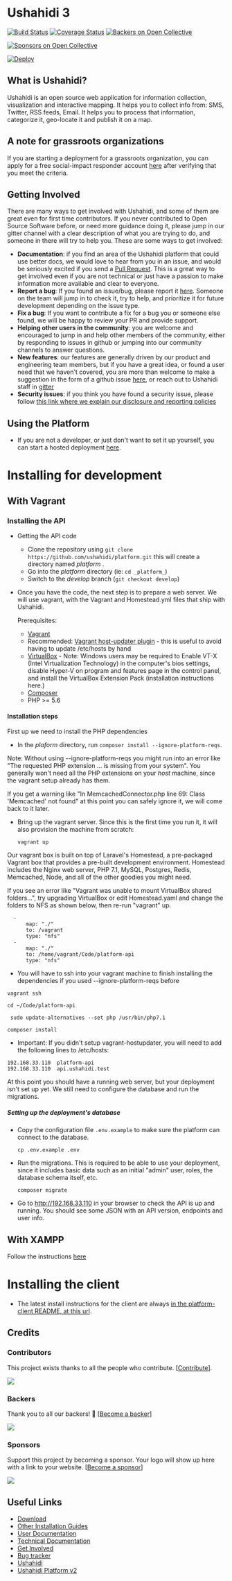 [download]: https://github.com/ushahidi/platform-release/releases
[install-development]: https://github.com/ushahidi/platform/blob/develop/README.md#Installing-for-development-vagrant
[other-install-guides]: docs/setup_alternatives
[docs]: https://www.ushahidi.com/support
[tech-docs]: ./docs/README.md
[getin]: https://www.ushahidi.com/support/get-involved
[issues]: https://github.com/ushahidi/platform/issues
[ush2]: https://github.com/ushahidi/Ushahidi_Web
[ushahidi]: http://ushahidi.com
[gitter]: https://gitter.im/ushahidi/Community

Ushahidi 3
============

[![Build Status](https://travis-ci.org/ushahidi/platform.png)](https://travis-ci.org/ushahidi/platform)
[![Coverage Status](https://coveralls.io/repos/github/ushahidi/platform/badge.svg)](https://coveralls.io/github/ushahidi/platform)
[![Backers on Open Collective](https://opencollective.com/platform/backers/badge.svg)](#backers)

 [![Sponsors on Open Collective](https://opencollective.com/platform/sponsors/badge.svg)](#sponsors) 


[![Deploy](https://www.herokucdn.com/deploy/button.png)](https://heroku.com/deploy)

## What is Ushahidi?

Ushahidi is an open source web application for information collection, visualization and interactive mapping. It helps you to collect info from: SMS, Twitter, RSS feeds, Email. It helps you to process that information, categorize it, geo-locate it and publish it on a map.

## A note for grassroots organizations
If you are starting a deployment for a grassroots organization, you can apply for a free social-impact responder account [here](https://www.ushahidi.com/pricing/apply-for-free) after verifying that you meet the criteria.


## Getting Involved
There are many ways to get involved with Ushahidi, and some of them are great even for first time contributors. If you never contributed to Open Source Software before, or need more guidance doing it, please jump in our gitter channel with a clear description of what you are trying to do, and someone in there will try to help you.
These are some ways to get involved:

- **Documentation**: if you find an area of the Ushahidi platform that could use better docs, we would love to hear from you in an issue, and would be seriously excited if you send a [Pull Request](https://github.com/ushahidi/platform/compare). This is a great way to get involved even if you are not technical or just have a passion to make information more available and clear to everyone.
- **Report a bug**: If you found an issue/bug, please report it [here](https://github.com/ushahidi/platform/issues). Someone on the team will jump in to check it, try to help, and prioritize it for future development depending on the issue type.
- **Fix a bug**: If you want to contribute a fix for a bug you or someone else found, we will be happy to review your PR and provide support.
- **Helping other users in the community**: you are welcome and encouraged to jump in and help other members of the community, either by responding to issues in github or jumping into our community channels to answer questions. 
- **New features**: our features are generally driven by our product and engineering team members, but if you have a great idea, or found a user need that we haven't covered, you are more than welcome to make a suggestion in the form of a github issue [here](https://github.com/ushahidi/platform/issues), or reach out to Ushahidi staff in [gitter](https://gitter.im/ushahidi/Community)
- **Security issues**: if you think you have found a security issue, please follow 
[this link where we explain our disclosure and reporting policies](https://www.ushahidi.com/security)

## Using the Platform

- If you are not a developer, or just don't want to set it up yourself, you can start a hosted deployment [here](https://www.ushahidi.com/).



# Installing for development
## With Vagrant
### Installing the API

- Getting the API code
    - Clone the repository using `git clone https://github.com/ushahidi/platform.git` this will create a directory named _platform_ .
    - Go into the _platform_ directory (ie: `cd _platform_`)
    - Switch to the _develop_ branch (`git checkout develop`) 

- Once you have the code, the next step is to prepare a web server. We will use vagrant, with the Vagrant and Homestead.yml files that ship with Ushahidi.

    Prerequisites: 
    - [Vagrant](https://www.vagrantup.com/downloads.html)
    - Recommended: [Vagrant host-updater plugin](https://github.com/cogitatio/vagrant-hostsupdater) - this is useful to avoid having to update /etc/hosts by hand
    - [VirtualBox](https://www.virtualbox.org/wiki/Downloads) - Note: Windows users may be required to Enable VT-X (Intel Virtualization Technology) in the computer's bios settings, disable Hyper-V on program and features page in the control panel, and install the VirtualBox Extension Pack (installation instructions here.)
    - [Composer](https://getcomposer.org/doc/00-intro.md#system-requirements)
    - PHP >= 5.6

#### Installation steps
First up we need to install the PHP dependencies

- In the _plaform_ directory, run  `composer install --ignore-platform-reqs`. 

Note: Without using --ignore-platform-reqs you might run into an error like "The requested PHP extension ... is missing from your system". You generally won't need all the PHP extensions on your _host_ machine, since the vagrant setup already has them.

If you get a warning like "In MemcachedConnector.php line 69:  Class 'Memcached' not found" at this point you can safely ignore it, we will come back to it later.


- Bring up the vagrant server. Since this is the first time you run it, it will also provision the machine from scratch:

   `vagrant up`

Our vagrant box is built on top of Laravel's Homestead, a pre-packaged Vagrant box that provides a pre-built development environment. Homestead includes the Nginx web server, PHP 7.1, MySQL, Postgres, Redis, Memcached, Node, and all of the other goodies you might need.

If you see an error like "Vagrant was unable to mount VirtualBox shared folders...", try upgrading VirtualBox or edit Homestead.yaml and change the folders to NFS as shown below, then re-run "vagrant" up.

      -
          map: "./"
          to: /vagrant
          type: "nfs"
      -
          map: "./"
          to: /home/vagrant/Code/platform-api
          type: "nfs"
  - You will have to ssh into your vagrant machine to finish installing the dependencies if you used --ignore-platform-reqs before

  `vagrant ssh`
  
  `cd ~/Code/platform-api`
  
  `	sudo update-alternatives --set php /usr/bin/php7.1`
  
  `composer install`

- Important: If you didn't setup vagrant-hostupdater, you will need to add the following lines to /etc/hosts:
```
192.168.33.110  platform-api
192.168.33.110  api.ushahidi.test
```

At this point you should have a running web server, but your deployment isn't set up yet. We still need to configure the database and run the migrations.


##### Setting up the deployment's database
- Copy the configuration file `.env.example` to make sure the platform can connect to the database.

    `cp .env.example .env`

- Run the migrations. This is required to be able to use your deployment, since it includes basic data such as an initial "admin" user, roles, the database schema itself, etc.

    `composer migrate`

- Go to http://192.168.33.110 in your browser to check the API is up and running. You should see some JSON with an API version, endpoints and user info. 

## With XAMPP
Follow the instructions [here](docs/setup_alternatives/xampp.md)

# Installing the client

- The latest install instructions for the client are always [in the platform-client README, at this url](https://github.com/ushahidi/platform-client/blob/develop/README.md). 

## Credits

### Contributors

This project exists thanks to all the people who contribute. [[Contribute](CONTRIBUTING.md)].

<a href="graphs/contributors"><img src="https://opencollective.com/platform/contributors.svg?width=890&button=false" /></a>

### Backers

Thank you to all our backers! 🙏 [[Become a backer](https://opencollective.com/platform#backer)]

<a href="https://opencollective.com/platform#backers" target="_blank"><img src="https://opencollective.com/platform/backers.svg?width=890"></a>

### Sponsors

Support this project by becoming a sponsor. Your logo will show up here with a link to your website. [[Become a sponsor](https://opencollective.com/platform#sponsor)]

<a href="https://opencollective.com/platform/sponsor/0/website" target="_blank"><img src="https://opencollective.com/platform/sponsor/0/avatar.svg"></a>



## Useful Links

- [Download][download]
- [Other Installation Guides][other-install-guides]
- [User Documentation][docs]
- [Technical Documentation][tech-docs]
- [Get Involved][getin]
- [Bug tracker][issues]
- [Ushahidi][ushahidi]
- [Ushahidi Platform v2][ush2]
